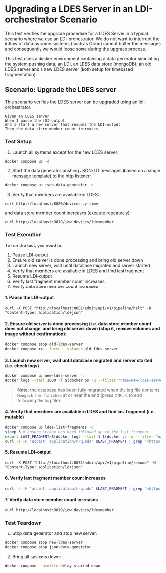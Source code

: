 # Upgrading a LDES Server in an LDI-orchestrator Scenario
This test verifies the upgrade procedure for a LDES Server in a typical scenario where we use an LDI-orchestrator. We do not want to interrupt the inflow of data as some systems (such as Orion) cannot buffer the messages and consequently we would loose some during the upgrade process.

This test uses a docker environment containing a data generator simulating the system pushing data, an LDI, an LDES data store (mongoDB), an old LDES server and a new LDES server (both setup for timebased fragmentation).

## Scenario: Upgrade the LDES server
This scenario verifies the LDES server can be upgraded using an ldi-orchestrator.
```gherkin
Given an LDES server
When I pause the LDI-output
And I start a new server that resumes the LDI-output
Then the data store member count increases
```

### Test Setup
1. Launch all systems except for the new LDES server: 
```bash 
docker compose up -d 
```

2. Start the data generator pushing JSON-LD messages (based on a single message [template](./data/device.template.json)) to the http listener:
```bash
docker compose up json-data-generator -d
```

3. Verify that members are available in LDES:
```bash
curl http://localhost:8080/devices-by-time
```
and data store member count increases (execute repeatedly):
```bash
curl http://localhost:9019/iow_devices/ldesmember
```

### Test Execution
To run the test, you need to:
1. Pause LDI-output
2. Ensure old server is done processing and bring old server down
3. Launch new server, wait until database migrated and server started
4. Verify that members are available in LDES and find last fragment
5. Resume LDI-output
6. Verify last fragment member count increases
7. Verify data store member count increases

#### 1. Pause the LDI-output 
```
curl -X POST "http://localhost:8081/admin/api/v1/pipeline/halt" -H "Content-Type: application/ld+json"
```

#### 2. Ensure old server is done processing (i.e. data store member count does not change) and bring old server down (stop it, remove volumes and image without confirmation):
```bash 
docker compose stop old-ldes-server 
docker compose rm --force --volumes old-ldes-server
```

#### 3. Launch new server, wait until database migrated and server started (i.e. check logs)
```bash
docker compose up new-ldes-server -d
docker logs --tail 1000 -f $(docker ps -q --filter "name=new-ldes-server$")
```
> **Note**: the  database has been fully migrated when the log file contains `Mongock has finished` at or near the end (press `CTRL-C` to end following the log file).

#### 4. Verify that members are available in LDES and find last fragment (i.e. mutable)
```bash
docker compose up ldes-list-fragments -d
sleep 3 # ensure stream has been followed up to the last fragment
export LAST_FRAGMENT=$(docker logs --tail 1 $(docker ps -q --filter "name=ldes-list-fragments$"))
curl -s -H "accept: application/n-quads" $LAST_FRAGMENT | grep "<https://w3id.org/tree#member>" | wc -l
```

#### 5. Resume LDI-output
```
curl -X POST "http://localhost:8081/admin/api/v1/pipeline/resume" -H "Content-Type: application/ld+json"
```

#### 6. Verify last fragment member count increases
```bash
curl -s -H "accept: application/n-quads" $LAST_FRAGMENT | grep "<https://w3id.org/tree#member>" | wc -l
```

#### 7. Verify data store member count increases
```bash
curl http://localhost:9019/iow_devices/ldesmember
```


### Test Teardown
1. Stop data generator and stop new server:
```bash
docker compose stop new-ldes-server
docker compose stop json-data-generator
```

2. Bring all systems down:
```bash
docker compose --profile delay-started down
```
